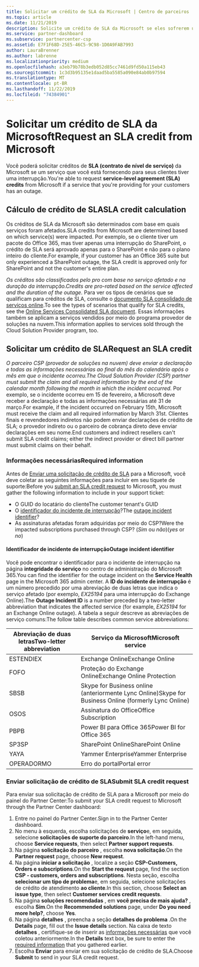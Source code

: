 ```yaml
---
title: Solicitar um crédito de SLA da Microsoft | Centro de parceiros
ms.topic: article
ms.date: 11/21/2019
description: Solicite um crédito de SLA da Microsoft se eles sofrerem uma interrupção do serviço.
ms.service: partner-dashboard
ms.subservice: partnercenter-csp
ms.assetid: E7F1F68D-25E5-46C5-9C98-1D0A9FAB7993
author: LauraBrenner
ms.author: labrenne
ms.localizationpriority: medium
ms.openlocfilehash: a3eb79b78b3edb052d85cc7461d9fd50a115eb43
ms.sourcegitcommit: 1c3d3b95135e1daad5ba5585a090e84ab0b97594
ms.translationtype: MT
ms.contentlocale: pt-BR
ms.lasthandoff: 11/22/2019
ms.locfileid: "74384901"
---
```

# <a name="request-an-sla-credit-from-microsoft"></a><span data-ttu-id="bd35a-103">Solicitar um crédito de SLA da Microsoft</span><span class="sxs-lookup"><span data-stu-id="bd35a-103">Request an SLA credit from Microsoft</span></span> 

<span data-ttu-id="bd35a-104">Você poderá solicitar créditos de **SLA (contrato de nível de serviço)** da Microsoft se um serviço que você está fornecendo para seus clientes tiver uma interrupção.</span><span class="sxs-lookup"><span data-stu-id="bd35a-104">You're able to request **service-level agreement (SLA) credits** from Microsoft if a service that you're providing for your customers has an outage.</span></span>

## <a name="sla-credit-calculation"></a><span data-ttu-id="bd35a-105">Cálculo de crédito de SLA</span><span class="sxs-lookup"><span data-stu-id="bd35a-105">SLA credit calculation</span></span>

<span data-ttu-id="bd35a-106">Os créditos de SLA da Microsoft são determinados com base em quais serviços foram afetados.</span><span class="sxs-lookup"><span data-stu-id="bd35a-106">SLA credits from Microsoft are determined based on which service(s) were impacted.</span></span> <span data-ttu-id="bd35a-107">Por exemplo, se o cliente tiver um pacote do Office 365, mas tiver apenas uma interrupção do SharePoint, o crédito de SLA será aprovado apenas para o SharePoint e não para o plano inteiro do cliente.</span><span class="sxs-lookup"><span data-stu-id="bd35a-107">For example, if your customer has an Office 365 suite but only experienced a SharePoint outage, the SLA credit is approved only for SharePoint and not the customer's entire plan.</span></span>

<span data-ttu-id="bd35a-108">*Os créditos são classificados pelo pro com base no serviço afetado e na duração da interrupção.*</span><span class="sxs-lookup"><span data-stu-id="bd35a-108">*Credits are pro-rated based on the service affected and the duration of the outage.*</span></span> <span data-ttu-id="bd35a-109">Para ver os tipos de cenários que se qualificam para créditos de SLA, consulte o [documento SLA consolidado de serviços online](http://www.microsoftvolumelicensing.com/DocumentSearch.aspx?Mode=3&DocumentTypeId=37).</span><span class="sxs-lookup"><span data-stu-id="bd35a-109">To see the types of scenarios that qualify for SLA credits, see the [Online Services Consolidated SLA document](http://www.microsoftvolumelicensing.com/DocumentSearch.aspx?Mode=3&DocumentTypeId=37).</span></span> <span data-ttu-id="bd35a-110">Essas informações também se aplicam a serviços vendidos por meio do programa provedor de soluções na nuvem.</span><span class="sxs-lookup"><span data-stu-id="bd35a-110">This information applies to services sold through the Cloud Solution Provider program, too.</span></span>

## <a name="request-an-sla-credit"></a><span data-ttu-id="bd35a-111">Solicitar um crédito de SLA</span><span class="sxs-lookup"><span data-stu-id="bd35a-111">Request an SLA credit</span></span>

<span data-ttu-id="bd35a-112">*O parceiro CSP (provedor de soluções na nuvem) deve enviar a declaração e todas as informações necessárias ao final do mês do calendário após o mês em que o incidente ocorreu.*</span><span class="sxs-lookup"><span data-stu-id="bd35a-112">*The Cloud Solution Provider (CSP) partner must submit the claim and all required information by the end of the calendar month following the month in which the incident occurred.*</span></span> <span data-ttu-id="bd35a-113">Por exemplo, se o incidente ocorreu em 15 de fevereiro, a Microsoft deve receber a declaração e todas as informações necessárias até 31 de março.</span><span class="sxs-lookup"><span data-stu-id="bd35a-113">For example, if the incident occurred on February 15th, Microsoft must receive the claim and all required information by March 31st.</span></span> <span data-ttu-id="bd35a-114">Clientes finais e revendedores indiretos não podem enviar declarações de crédito de SLA; o provedor indireto ou o parceiro de cobrança direto deve enviar declarações em seu nome.</span><span class="sxs-lookup"><span data-stu-id="bd35a-114">End customers and indirect resellers can't submit SLA credit claims; either the indirect provider or direct bill partner must submit claims on their behalf.</span></span>

### <a name="required-information"></a><span data-ttu-id="bd35a-115">Informações necessárias</span><span class="sxs-lookup"><span data-stu-id="bd35a-115">Required information</span></span>

<span data-ttu-id="bd35a-116">Antes de [Enviar uma solicitação de crédito de SLA](#submit-sla-credit-request) para a Microsoft, você deve coletar as seguintes informações para incluir em seu tíquete de suporte:</span><span class="sxs-lookup"><span data-stu-id="bd35a-116">Before you [submit an SLA credit request](#submit-sla-credit-request) to Microsoft, you must gather the following information to include in your support ticket:</span></span>

- <span data-ttu-id="bd35a-117">O GUID do locatário do cliente</span><span class="sxs-lookup"><span data-stu-id="bd35a-117">The customer tenant's GUID</span></span>
- <span data-ttu-id="bd35a-118">O [identificador do incidente de interrupção](#outage-incident-identifier)?</span><span class="sxs-lookup"><span data-stu-id="bd35a-118">The [outage incident identifier](#outage-incident-identifier)?</span></span>
- <span data-ttu-id="bd35a-119">As assinaturas afetadas foram adquiridas por meio do CSP?</span><span class="sxs-lookup"><span data-stu-id="bd35a-119">Were the impacted subscriptions purchased through CSP?</span></span> <span data-ttu-id="bd35a-120">(*Sim* ou *não*)</span><span class="sxs-lookup"><span data-stu-id="bd35a-120">(*yes* or *no*)</span></span>

#### <a name="outage-incident-identifier"></a><span data-ttu-id="bd35a-121">Identificador de incidente de interrupção</span><span class="sxs-lookup"><span data-stu-id="bd35a-121">Outage incident identifier</span></span>

<span data-ttu-id="bd35a-122">Você pode encontrar o identificador para o incidente de interrupção na página **integridade do serviço** no centro de administração do Microsoft 365.</span><span class="sxs-lookup"><span data-stu-id="bd35a-122">You can find the identifier for the outage incident on the **Service Health** page in the Microsoft 365 admin center.</span></span> <span data-ttu-id="bd35a-123">A **ID do incidente de interrupção** é um número precedido por uma abreviação de duas letras que indica o serviço afetado (por exemplo, *EX25194* para uma interrupção do Exchange Online).</span><span class="sxs-lookup"><span data-stu-id="bd35a-123">The **Outage Incident ID** is a number preceded by a two-letter abbreviation that indicates the affected service (for example, *EX25194* for an Exchange Online outage).</span></span> <span data-ttu-id="bd35a-124">A tabela a seguir descreve as abreviações de serviço comuns:</span><span class="sxs-lookup"><span data-stu-id="bd35a-124">The follow table describes common service abbreviations:</span></span>

| <span data-ttu-id="bd35a-125">Abreviação de duas letras</span><span class="sxs-lookup"><span data-stu-id="bd35a-125">Two-letter abbreviation</span></span> | <span data-ttu-id="bd35a-126">Serviço da Microsoft</span><span class="sxs-lookup"><span data-stu-id="bd35a-126">Microsoft service</span></span> |
| ----------------------- | ----------------- |
| <span data-ttu-id="bd35a-127">ESTENDI</span><span class="sxs-lookup"><span data-stu-id="bd35a-127">EX</span></span> | <span data-ttu-id="bd35a-128">Exchange Online</span><span class="sxs-lookup"><span data-stu-id="bd35a-128">Exchange Online</span></span> |
| <span data-ttu-id="bd35a-129">FO</span><span class="sxs-lookup"><span data-stu-id="bd35a-129">FO</span></span> | <span data-ttu-id="bd35a-130">Proteção do Exchange Online</span><span class="sxs-lookup"><span data-stu-id="bd35a-130">Exchange Online Protection</span></span> |
| <span data-ttu-id="bd35a-131">SB</span><span class="sxs-lookup"><span data-stu-id="bd35a-131">SB</span></span> | <span data-ttu-id="bd35a-132">Skype for Business online (anteriormente Lync Online)</span><span class="sxs-lookup"><span data-stu-id="bd35a-132">Skype for Business Online (formerly Lync Online)</span></span> |
| <span data-ttu-id="bd35a-133">OS</span><span class="sxs-lookup"><span data-stu-id="bd35a-133">OS</span></span> | <span data-ttu-id="bd35a-134">Assinatura do Office</span><span class="sxs-lookup"><span data-stu-id="bd35a-134">Office Subscription</span></span> |
| <span data-ttu-id="bd35a-135">PB</span><span class="sxs-lookup"><span data-stu-id="bd35a-135">PB</span></span> | <span data-ttu-id="bd35a-136">Power BI para Office 365</span><span class="sxs-lookup"><span data-stu-id="bd35a-136">Power BI for Office 365</span></span> |
| <span data-ttu-id="bd35a-137">SP3</span><span class="sxs-lookup"><span data-stu-id="bd35a-137">SP</span></span> | <span data-ttu-id="bd35a-138">SharePoint Online</span><span class="sxs-lookup"><span data-stu-id="bd35a-138">SharePoint Online</span></span> |
| <span data-ttu-id="bd35a-139">YA</span><span class="sxs-lookup"><span data-stu-id="bd35a-139">YA</span></span> | <span data-ttu-id="bd35a-140">Yammer Enterprise</span><span class="sxs-lookup"><span data-stu-id="bd35a-140">Yammer Enterprise</span></span> |
| <span data-ttu-id="bd35a-141">OPERADOR</span><span class="sxs-lookup"><span data-stu-id="bd35a-141">MO</span></span> | <span data-ttu-id="bd35a-142">Erro do portal</span><span class="sxs-lookup"><span data-stu-id="bd35a-142">Portal error</span></span> |

### <a name="submit-sla-credit-request"></a><span data-ttu-id="bd35a-143">Enviar solicitação de crédito de SLA</span><span class="sxs-lookup"><span data-stu-id="bd35a-143">Submit SLA credit request</span></span>

<span data-ttu-id="bd35a-144">Para enviar sua solicitação de crédito de SLA para a Microsoft por meio do painel do Partner Center:</span><span class="sxs-lookup"><span data-stu-id="bd35a-144">To submit your SLA credit request to Microsoft through the Partner Center dashboard:</span></span>

1. <span data-ttu-id="bd35a-145">Entre no painel do Partner Center.</span><span class="sxs-lookup"><span data-stu-id="bd35a-145">Sign in to the Partner Center dashboard.</span></span>
2. <span data-ttu-id="bd35a-146">No menu à esquerda, escolha solicitações de **serviço**e, em seguida, selecione **solicitações de suporte do parceiro**.</span><span class="sxs-lookup"><span data-stu-id="bd35a-146">In the left-hand menu, choose **Service requests**, then select **Partner support requests**.</span></span>
3. <span data-ttu-id="bd35a-147">Na página **solicitação do parceiro** , escolha **nova solicitação**.</span><span class="sxs-lookup"><span data-stu-id="bd35a-147">On the **Partner request** page, choose **New request**.</span></span>
4. <span data-ttu-id="bd35a-148">Na página **iniciar a solicitação** , localize a seção **CSP-Customers, Orders e subscriptions**.</span><span class="sxs-lookup"><span data-stu-id="bd35a-148">On the **Start the request** page, find the section **CSP - customers, orders and subscriptions**.</span></span> <span data-ttu-id="bd35a-149">Nesta seção, escolha **selecionar um tipo de problema**e, em seguida, selecione solicitações de crédito de atendimento **ao cliente**.</span><span class="sxs-lookup"><span data-stu-id="bd35a-149">In this section, choose **Select an issue type**, then select **Customer services credit requests**.</span></span>
5. <span data-ttu-id="bd35a-150">Na página **soluções recomendadas** , em **você precisa de mais ajuda?** , escolha **Sim**.</span><span class="sxs-lookup"><span data-stu-id="bd35a-150">On the **Recommended solutions** page, under **Do you need more help?**, choose **Yes**.</span></span>
6. <span data-ttu-id="bd35a-151">Na página **detalhes** , preencha a seção **detalhes do problema** .</span><span class="sxs-lookup"><span data-stu-id="bd35a-151">On the **Details** page, fill out the **Issue details** section.</span></span> <span data-ttu-id="bd35a-152">Na caixa de texto **detalhes** , certifique-se de inserir as [informações necessárias](#required-information) que você coletou anteriormente.</span><span class="sxs-lookup"><span data-stu-id="bd35a-152">In the **Details** text box, be sure to enter the [required information](#required-information) that you gathered earlier.</span></span>
7. <span data-ttu-id="bd35a-153">Escolha **Enviar** para enviar em sua solicitação de crédito de SLA.</span><span class="sxs-lookup"><span data-stu-id="bd35a-153">Choose **Submit** to send in your SLA credit request.</span></span>
